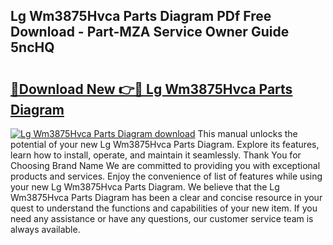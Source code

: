 ## Lg Wm3875Hvca Parts Diagram PDf Free Download - Part-MZA Service Owner Guide 5ncHQ

# <h2><a href="http://dfogg2n.blite.top/?on=Lg+Wm3875Hvca+Parts+Diagram">🔗Download New 👉🔴 Lg Wm3875Hvca Parts Diagram</a></h2>

[![Lg Wm3875Hvca Parts Diagram download](https://i.imgur.com/lujVjoI.png)](http://dfogg2n.blite.top/?on=Lg+Wm3875Hvca+Parts+Diagram)
This manual unlocks the potential of your new Lg Wm3875Hvca Parts Diagram. Explore its features, learn how to install, operate, and maintain it seamlessly. Thank You for Choosing Brand Name We are committed to providing you with exceptional products and services. Enjoy the convenience of list of features while using your new Lg Wm3875Hvca Parts Diagram. We believe that the Lg Wm3875Hvca Parts Diagram has been a clear and concise resource in your quest to understand the functions and capabilities of your new item. If you need any assistance or have any questions, our customer service team is always available.

